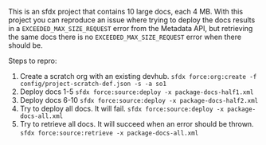 This is an sfdx project that contains 10 large docs, each 4 MB.  With this project you can reproduce an issue where trying to deploy the docs results in a `EXCEEDED_MAX_SIZE_REQUEST` error from the Metadata API, but retrieving the same docs there is no `EXCEEDED_MAX_SIZE_REQUEST` error when there should be.

Steps to repro:
1. Create a scratch org with an existing devhub.  `sfdx force:org:create -f config/project-scratch-def.json -s -a so1`
1. Deploy docs 1-5 `sfdx force:source:deploy -x package-docs-half1.xml`
1. Deploy docs 6-10 `sfdx force:source:deploy -x package-docs-half2.xml`
1. Try to deploy all docs. It will fail. `sfdx force:source:deploy -x package-docs-all.xml`
1. Try to retrieve all docs. It will succeed when an error should be thrown. `sfdx force:source:retrieve -x package-docs-all.xml`
